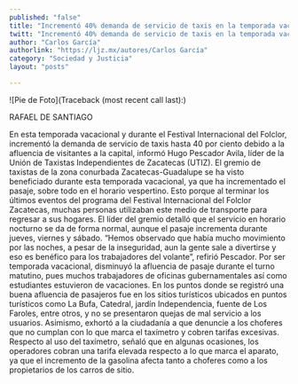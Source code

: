 ```yaml
---
published: "false"
title: "Incrementó 40% demanda de servicio de taxis en la temporada vacacional: UTIZ"
twitt: "Incrementó 40% demanda de servicio de taxis en la temporada vacacional: UTIZ"
author: "Carlos García"
authorlink: "https://ljz.mx/autores/Carlos García"
category: "Sociedad y Justicia"
layout: "posts"

---
```


![Pie de Foto](Traceback (most recent call last):)

RAFAEL DE SANTIAGO

En esta temporada vacacional y durante el Festival Internacional del
Folclor, incrementó la demanda de servicio de taxis hasta 40 por ciento
debido a la afluencia de visitantes a la capital, informó Hugo Pescador
Avila, líder de la Unión de Taxistas Independientes de Zacatecas (UTIZ).
El gremio de taxistas de la zona conurbada Zacatecas-Guadalupe se ha visto
beneficiado durante esta temporada vacacional, ya que ha incrementado el
pasaje, sobre todo en el horario vespertino.
Esto porque al terminar los últimos eventos del programa del Festival
Internacional del Folclor  Zacatecas, muchas personas utilizaban este medio
de transporte para regresar a sus hogares.
El líder del gremio detalló que el servicio en horario nocturno se da de
forma normal, aunque el pasaje incrementa durante jueves, viernes y sábado.
“Hemos observado que había mucho movimiento por las noches, a pesar de la
inseguridad, aun la gente sale a divertirse y eso es benéfico para los
trabajadores del volante”, refirió Pescador.
Por ser temporada vacacional, disminuyó la afluencia de pasaje durante el
turno matutino, pues muchos trabajadores de oficinas gubernamentales así
como estudiantes estuvieron de vacaciones.
En los puntos donde se registró una buena afluencia de pasajeros fue en los
sitios turísticos ubicados en puntos turísticos como La Bufa, Catedral,
jardín Independencia, fuente de Los Faroles, entre otros, y no se
presentaron quejas de mal servicio a los usuarios.
Asimismo, exhortó a la ciudadanía a que denuncie a los choferes que no
cumplan con lo que marca el taxímetro y cobren tarifas excesivas.
Respecto al uso del taxímetro, señaló que en algunas ocasiones, los
operadores cobran una tarifa elevada respecto a lo que marca el aparato, ya
que el incremento de la gasolina afecta tanto a choferes como a los
propietarios de los carros de sitio.

